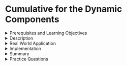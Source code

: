 # Cumulative for the  Dynamic Components
<details><summary>Prerequisites and Learning Objectives</summary>

# Prerequisites

- Sound knowledge of HTML, CSS, and JavaScript.
- The basic idea of the MVC (Model-View-Controller) architecture.
- Basic knowledge about TypeScript.


# Learning Objectives

- To define Dynamic Components.
</details>
<details><summary>Description</summary>

# Description

Loading components during runtime is called Dynamic component loading.

Procedure to load components dynamically

1. Creating and Anchor Directive: 

Before adding components, It is necessary to define an anchor point to tell Angular where to insert components.

2. Loading Components:

Using `<ng-template>` and the Anchor directive selector, you can inform Angular where to dynamically load components.

3. Resolving components:

Using an array of components or by conditions or user actions the components can be loaded dynamically.




</details>
<details><summary>Real World Application</summary>

# Real-world Application

- An application that displays adds is a perfect example of dynamic components.
- Every advertisement is a component that is loaded dynamically and a new component is loaded every few seconds.
</details>
<details><summary>Implementation</summary> 

# Implementation

- An example of displaying Ads every three seconds is considered.

1. Creating and Anchor Directive

A directive named AdDirective is created.

ad.directive.ts: 

```ts
import { Directive, ViewContainerRef } from '@angular/core';

@Directive({
  selector: '[adHost]',
})
export class AdDirective {
  constructor(public viewContainerRef: ViewContainerRef) { }
}
```

- AdDirective injects `ViewContainerRef` to gain access to the view container of the element that will host the dynamically added component.

2. Loading Components

A component named adBanner is created


ad-banner.component.ts template:

```ts
template: `
  <div class="ad-banner-example">
    <h3>Advertisements</h3>
    <ng-template adHost></ng-template>
  </div>
`
```

3. Resolving components

AdBannerComponent takes an array of AdItem objects as input, which ultimately comes from AdService. AdItem objects specify the type of component to load and any data to bind to the component.AdService returns the actual ads making up the ad campaign.

Passing an array of components to AdBannerComponent allows for a dynamic list of ads without static elements in the template.

With its getAds() method, AdBannerComponent cycles through the array of AdItems and loads a new component every 3 seconds by calling loadComponent().

ad-banner.component.ts

```ts
export class AdBannerComponent implements OnInit, OnDestroy {
  @Input() ads: AdItem[] = [];

  currentAdIndex = -1;

  @ViewChild(AdDirective, {static: true}) adHost!: AdDirective;
  interval: number|undefined;

  ngOnInit(): void {
    this.loadComponent();
    this.getAds();
  }

  ngOnDestroy() {
    clearInterval(this.interval);
  }

  loadComponent() {
    this.currentAdIndex = (this.currentAdIndex + 1) % this.ads.length;
    const adItem = this.ads[this.currentAdIndex];

    const viewContainerRef = this.adHost.viewContainerRef;
    viewContainerRef.clear();

    const componentRef = viewContainerRef.createComponent<AdComponent>(adItem.component);
    componentRef.instance.data = adItem.data;
  }

  getAds() {
    this.interval = setInterval(() => {
      this.loadComponent();
    }, 3000);
  }
}
```



</details>
<details><summary>Summary</summary> 

# Summary

- The process of loading components on runtime at a particular interval or based on user actions is called dynamic component loading.
</details>
<details><summary>Practice Questions</summary>

[Practice Questions](./Quiz.gift)</details>

